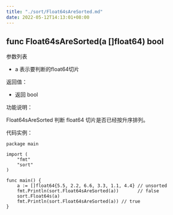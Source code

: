```yaml
---
title: "./sort/Float64sAreSorted.md"
date: 2022-05-12T14:13:01+08:00
---
```

## func Float64sAreSorted(a []float64) bool

参数列表

- a 表示要判断的float64切片

返回值：

- 返回 bool

功能说明：

Float64sAreSorted 判断 float64 切片是否已经按升序排列。

代码实例：

	package main
	
	import (
		"fmt"
		"sort"
	)
		
	func main() {
		a := []float64{5.5, 2.2, 6.6, 3.3, 1.1, 4.4} // unsorted
		fmt.Println(sort.Float64sAreSorted(a))       // false
		sort.Float64s(a)
		fmt.Println(sort.Float64sAreSorted(a)) // true
	}
	

